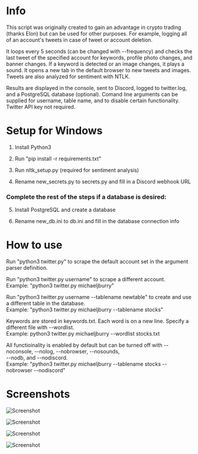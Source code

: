# Info

This script was originally created to gain an advantage in crypto trading (thanks Elon) but can be used for other purposes. For example, logging all of an account's tweets in case of tweet or account deletion. 

It loops every 5 seconds (can be changed with --frequency) and checks the last tweet of the specified account for keywords, profile photo changes, and banner changes. If a keyword is detected or an image changes, it plays a sound. It opens a new tab in the default browser to new tweets and images. Tweets are also analyzed for sentiment with NTLK. 

Results are displayed in the console, sent to Discord, logged to twitter.log, and a PostgreSQL database (optional). Comand line arguments can be supplied for username, table name, and to disable certain functionality. Twitter API key not required.

# Setup for Windows

1. Install Python3

2. Run "pip install -r requirements.txt"

3. Run nltk_setup.py (required for sentiment analysis)

4. Rename new_secrets.py to secrets.py and fill in a Discord webhook URL

### Complete the rest of the steps if a database is desired:

5. Install PostgreSQL and create a database

6. Rename new_db.ini to db.ini and fill in the database connection info

# How to use

Run "python3 twitter.py" to scrape the default account set in the argument parser definition.

Run "python3 twitter.py username" to scrape a different account.  
Example: "python3 twitter.py michaeljburry"

Run "python3 twitter.py username --tablename newtable" to create and use a different table in the database.  
Example: "python3 twitter.py michaeljburry --tablename stocks"

Keywords are stored in keywords.txt. Each word is on a new line. Specify a different file with --wordlist.  
Example: python3 twitter.py michaeljburry --wordlist stocks.txt

All functioinality is enabled by default but can be turned off with --noconsole, --nolog, --nobrowser, --nosounds,  
--nodb, and --nodiscord.  
Example: "python3 twitter.py michaeljburry --tablename stocks --nobrowser --nodiscord"

# Screenshots

![Screenshot](https://i.imgur.com/h8KvGd6.png)

![Screenshot](https://i.imgur.com/dpxorp8.png)

![Screenshot](https://i.imgur.com/lvAWToB.png)

![Screenshot](https://i.imgur.com/bhpmsxh.png)